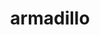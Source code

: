 ---
title: "armadillo"
layout: cache
categories: [package, develop]
meta: {"versions": ["14.0.3"], "compilers": ["gcc@=12.3.0"], "oss": ["ubuntu22.04"], "platforms": ["linux"], "targets": ["x86_64_v3"], "stacks": ["root", "tutorial"], "num_specs": 6, "num_specs_by_stack": {"tutorial": 6, "root": 6}}
spec_details: [{"hash": "2ahy6cj6mh477l4vkpu2yynnnfmuc7jv", "compiler": "gcc@=12.3.0", "versions": ["14.0.3"], "os": "ubuntu22.04", "platform": "linux", "target": "x86_64_v3", "variants": ["build_system=cmake", "build_type=Release", "generator=make", "~hdf5", "~ipo", "patches=59207b1"], "stacks": ["tutorial", "root"], "size": "-", "tarball": "https://binaries.spack.io/develop/build_cache/linux-ubuntu22.04-x86_64_v3/gcc-12.3.0/armadillo-14.0.3/linux-ubuntu22.04-x86_64_v3-gcc-12.3.0-armadillo-14.0.3-2ahy6cj6mh477l4vkpu2yynnnfmuc7jv.spack"}, {"hash": "bp6375l4z3ag5cngvmyetjjwdqczfixy", "compiler": "gcc@=12.3.0", "versions": ["14.0.3"], "os": "ubuntu22.04", "platform": "linux", "target": "x86_64_v3", "variants": ["build_system=cmake", "build_type=Release", "generator=make", "~hdf5", "~ipo", "patches=59207b1"], "stacks": ["tutorial", "root"], "size": "-", "tarball": "https://binaries.spack.io/develop/build_cache/linux-ubuntu22.04-x86_64_v3/gcc-12.3.0/armadillo-14.0.3/linux-ubuntu22.04-x86_64_v3-gcc-12.3.0-armadillo-14.0.3-bp6375l4z3ag5cngvmyetjjwdqczfixy.spack"}, {"hash": "qji5rm6753rsrguow2ubw7vs77ebylxs", "compiler": "gcc@=12.3.0", "versions": ["14.0.3"], "os": "ubuntu22.04", "platform": "linux", "target": "x86_64_v3", "variants": ["build_system=cmake", "build_type=Release", "generator=make", "~hdf5", "~ipo", "patches=59207b1"], "stacks": ["tutorial", "root"], "size": "-", "tarball": "https://binaries.spack.io/develop/build_cache/linux-ubuntu22.04-x86_64_v3/gcc-12.3.0/armadillo-14.0.3/linux-ubuntu22.04-x86_64_v3-gcc-12.3.0-armadillo-14.0.3-qji5rm6753rsrguow2ubw7vs77ebylxs.spack"}, {"hash": "qwkfqfs7xq2aumh76tprr3zfzbcz6nez", "compiler": "gcc@=12.3.0", "versions": ["14.0.3"], "os": "ubuntu22.04", "platform": "linux", "target": "x86_64_v3", "variants": ["build_system=cmake", "build_type=Release", "generator=make", "~hdf5", "~ipo", "patches=59207b1"], "stacks": ["tutorial", "root"], "size": "-", "tarball": "https://binaries.spack.io/develop/build_cache/linux-ubuntu22.04-x86_64_v3/gcc-12.3.0/armadillo-14.0.3/linux-ubuntu22.04-x86_64_v3-gcc-12.3.0-armadillo-14.0.3-qwkfqfs7xq2aumh76tprr3zfzbcz6nez.spack"}, {"hash": "tjotyrqtqnwnuu5yqphj6igaqnfdfnco", "compiler": "gcc@=12.3.0", "versions": ["14.0.3"], "os": "ubuntu22.04", "platform": "linux", "target": "x86_64_v3", "variants": ["build_system=cmake", "build_type=Release", "generator=make", "~hdf5", "~ipo", "patches=59207b1"], "stacks": ["tutorial", "root"], "size": "-", "tarball": "https://binaries.spack.io/develop/build_cache/linux-ubuntu22.04-x86_64_v3/gcc-12.3.0/armadillo-14.0.3/linux-ubuntu22.04-x86_64_v3-gcc-12.3.0-armadillo-14.0.3-tjotyrqtqnwnuu5yqphj6igaqnfdfnco.spack"}, {"hash": "w5e7ygu6gxndjsir5zwuuvkmfibkos4g", "compiler": "gcc@=12.3.0", "versions": ["14.0.3"], "os": "ubuntu22.04", "platform": "linux", "target": "x86_64_v3", "variants": ["build_system=cmake", "build_type=Release", "generator=make", "~hdf5", "~ipo", "patches=59207b1"], "stacks": ["tutorial", "root"], "size": "-", "tarball": "https://binaries.spack.io/develop/build_cache/linux-ubuntu22.04-x86_64_v3/gcc-12.3.0/armadillo-14.0.3/linux-ubuntu22.04-x86_64_v3-gcc-12.3.0-armadillo-14.0.3-w5e7ygu6gxndjsir5zwuuvkmfibkos4g.spack"}]
---